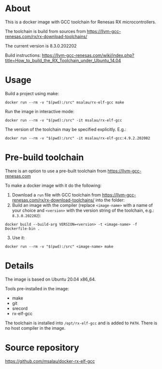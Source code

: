# About

This is a docker image with GCC toolchain for Renesas RX microcontrollers.

The toolchain is build from sources from https://llvm-gcc-renesas.com/rx/rx-download-toolchains/

The current version is 8.3.0.202202

Build instructions: https://llvm-gcc-renesas.com/wiki/index.php?title=How_to_build_the_RX_Toolchain_under_Ubuntu_14.04

# Usage

Build a project using make:
```
docker run --rm -v "$(pwd):/src" msalau/rx-elf-gcc make
```
Run the image in interactive mode:
```
docker run --rm -v "$(pwd):/src" -it msalau/rx-elf-gcc
```

The version of the toolchain may be specified explicitly. E.g.:
```
docker run --rm -v "$(pwd):/src" -it msalau/rx-elf-gcc:4.9.2.202002
```

# Pre-build toolchain

There is an option to use a pre-built toolchain from https://llvm-gcc-renesas.com

To make a docker image with it do the following:

1. Download a `run` file with GCC toolchain from https://llvm-gcc-renesas.com/rx/rx-download-toolchains/ into the folder:
2. Build an image with the compiler (replace `<image-name>` with a name of your choice and `<version>` with the version string of the toolchain, e.g.: `8.3.0.202202`):
```
docker build --build-arg VERSION=<version> -t <image-name> -f Dockerfile-bin .
```
3. Use it:
```
docker run --rm -v "$(pwd):/src" <image-name> make
```

# Details
The image is based on Ubuntu 20.04 x86_64.

Tools pre-installed in the image:
* make
* git
* srecord
* rx-elf-gcc

The toolchain is installed into `/opt/rx-elf-gcc` and is added to `PATH`.
There is no host compiler in the image.

# Source repository

https://github.com/msalau/docker-rx-elf-gcc
